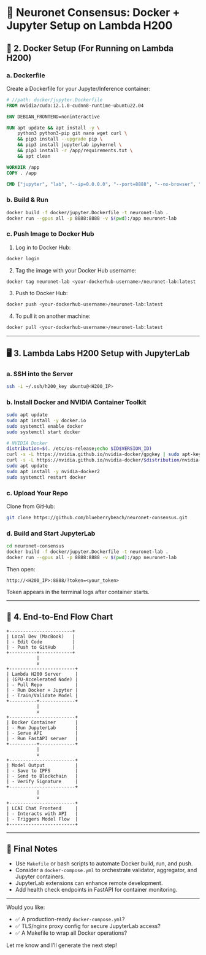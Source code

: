 # 🧠 Neuronet Consensus: Docker + Jupyter Setup on Lambda H200

## 🐳 2. Docker Setup (For Running on Lambda H200)

### a. Dockerfile

Create a Dockerfile for your Jupyter/Inference container:

```dockerfile
# //path: docker/jupyter.Dockerfile
FROM nvidia/cuda:12.1.0-cudnn8-runtime-ubuntu22.04

ENV DEBIAN_FRONTEND=noninteractive

RUN apt update && apt install -y \
    python3 python3-pip git nano wget curl \
    && pip3 install --upgrade pip \
    && pip3 install jupyterlab ipykernel \
    && pip3 install -r /app/requirements.txt \
    && apt clean

WORKDIR /app
COPY . /app

CMD ["jupyter", "lab", "--ip=0.0.0.0", "--port=8888", "--no-browser", "--allow-root"]
```

### b. Build & Run

```bash
docker build -f docker/jupyter.Dockerfile -t neuronet-lab .
docker run --gpus all -p 8888:8888 -v $(pwd):/app neuronet-lab
```

### c. Push Image to Docker Hub

1. Log in to Docker Hub:

```bash
docker login
```

2. Tag the image with your Docker Hub username:

```bash
docker tag neuronet-lab <your-dockerhub-username>/neuronet-lab:latest
```

3. Push to Docker Hub:

```bash
docker push <your-dockerhub-username>/neuronet-lab:latest
```

4. To pull it on another machine:

```bash
docker pull <your-dockerhub-username>/neuronet-lab:latest
```

---

## 🖥️ 3. Lambda Labs H200 Setup with JupyterLab

### a. SSH into the Server

```bash
ssh -i ~/.ssh/h200_key ubuntu@<H200_IP>
```

### b. Install Docker and NVIDIA Container Toolkit

```bash
sudo apt update
sudo apt install -y docker.io
sudo systemctl enable docker
sudo systemctl start docker

# NVIDIA Docker
distribution=$(. /etc/os-release;echo $ID$VERSION_ID)
curl -s -L https://nvidia.github.io/nvidia-docker/gpgkey | sudo apt-key add -
curl -s -L https://nvidia.github.io/nvidia-docker/$distribution/nvidia-docker.list | sudo tee /etc/apt/sources.list.d/nvidia-docker.list
sudo apt update
sudo apt install -y nvidia-docker2
sudo systemctl restart docker
```

### c. Upload Your Repo

Clone from GitHub:

```bash
git clone https://github.com/blueberrybeach/neuronet-consensus.git
```

### d. Build and Start JupyterLab

```bash
cd neuronet-consensus
docker build -f docker/jupyter.Dockerfile -t neuronet-lab .
docker run --gpus all -p 8888:8888 -v $(pwd):/app neuronet-lab
```

Then open:

```
http://<H200_IP>:8888/?token=<your_token>
```

Token appears in the terminal logs after container starts.

---

## 🔁 4. End-to-End Flow Chart

```
+-----------------------+
| Local Dev (MacBook)   |
| - Edit Code           |
| - Push to GitHub      |
+----------+------------+
           |
           v
+------------------------+
| Lambda H200 Server     |
| (GPU-Accelerated Node) |
| - Pull Repo            |
| - Run Docker + Jupyter |
| - Train/Validate Model |
+----------+-------------+
           |
           v
+------------------------+
| Docker Container       |
| - Run JupyterLab       |
| - Serve API            |
| - Run FastAPI server   |
+----------+-------------+
           |
           v
+------------------------+
| Model Output           |
| - Save to IPFS         |
| - Send to Blockchain   |
| - Verify Signature     |
+------------------------+
           |
           v
+------------------------+
| LCAI Chat Frontend     |
| - Interacts with API   |
| - Triggers Model Flow  |
+------------------------+
```

---

## 📎 Final Notes

* Use `Makefile` or bash scripts to automate Docker build, run, and push.
* Consider a `docker-compose.yml` to orchestrate validator, aggregator, and Jupyter containers.
* JupyterLab extensions can enhance remote development.
* Add health check endpoints in FastAPI for container monitoring.

---

Would you like:

* ✅ A production-ready `docker-compose.yml`?
* ✅ TLS/nginx proxy config for secure JupyterLab access?
* ✅ A Makefile to wrap all Docker operations?

Let me know and I’ll generate the next step!
